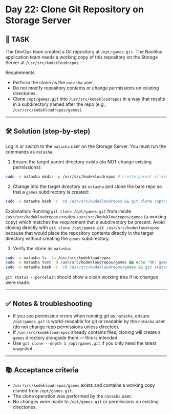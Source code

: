 # Day 22: Clone Git Repository on Storage Server

## 🎯 TASK

The DevOps team created a Git repository at `/opt/games.git`. The Nautilus application team needs a working copy of this repository on the Storage Server at `/usr/src/kodekloudrepos`.

Requirements:

- Perform the clone as the `natasha` user.
- Do not modify repository contents or change permissions on existing directories.
- Clone `/opt/games.git` into `/usr/src/kodekloudrepos` in a way that results in a subdirectory named after the repo (e.g., `/usr/src/kodekloudrepos/games`).

---

## 🛠 Solution (step-by-step)

Log in or switch to the `natasha` user on the Storage Server. You must run the commands as `natasha`.

1. Ensure the target parent directory exists (do NOT change existing permissions):

```bash
sudo -u natasha mkdir -p /usr/src/kodekloudrepos # create parent if missing
```

2. Change into the target directory as `natasha` and clone the bare repo so that a `games` subdirectory is created:

```bash
sudo -u natasha bash -c 'cd /usr/src/kodekloudrepos && git clone /opt/games.git'
```

Explanation: Running `git clone /opt/games.git` from inside `/usr/src/kodekloudrepos` creates `/usr/src/kodekloudrepos/games` (a working copy) which matches the requirement that a subdirectory be present. Avoid cloning directly with `git clone /opt/games.git /usr/src/kodekloudrepos` because that would place the repository contents directly in the target directory without creating the `games` subdirectory.

3. Verify the clone as `natasha`:

```bash
sudo -u natasha ls -la /usr/src/kodekloudrepos
sudo -u natasha test -d /usr/src/kodekloudrepos/games && echo "OK: games cloned"
sudo -u natasha bash -c 'cd /usr/src/kodekloudrepos/games && git status --porcelain'
```

`git status --porcelain` should show a clean working tree if no changes were made.

---

## ✅ Notes & troubleshooting

- If you see permission errors when running git as `natasha`, ensure `/opt/games.git` is world-readable for git or readable by the `natasha` user (do not change repo permissions unless directed).
- If `/usr/src/kodekloudrepos` already contains files, cloning will create a `games` directory alongside them — this is intended.
- Use `git clone --depth 1 /opt/games.git` if you only need the latest snapshot.

---

## 📚 Acceptance criteria

- `/usr/src/kodekloudrepos/games` exists and contains a working copy cloned from `/opt/games.git`.
- The clone operation was performed by the `natasha` user.
- No changes were made to `/opt/games.git` or permissions on existing directories.
